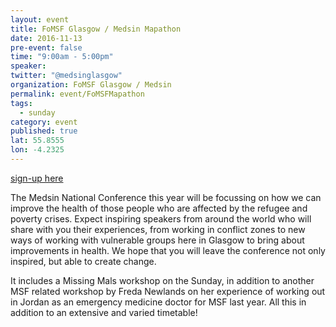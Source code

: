 ```yaml
---
layout: event
title: FoMSF Glasgow / Medsin Mapathon
date: 2016-11-13
pre-event: false
time: "9:00am - 5:00pm"
speaker: 
twitter: "@medsinglasgow"
organization: FoMSF Glasgow / Medsin
permalink: event/FoMSFMapathon
tags: 
  - sunday
category: event
published: true
lat: 55.8555
lon: -4.2325
---
```

[sign-up here](http://medsin.org/news-and-events/national-conferences/national-conference-2016/national-conference-2016-inspiring-change-glasgows-call-to-action/booking)

The Medsin National Conference this year will be focussing on how we can improve the health of those 
people who are affected by the refugee and poverty crises. Expect inspiring speakers from around the 
world who will share with you their experiences, from working in conflict zones to new ways of working 
with vulnerable groups here in Glasgow to bring about improvements in health. We hope that you will leave 
the conference not only inspired, but able to create change.

It includes a Missing Mals workshop on the Sunday, in addition to another MSF related workshop by Freda 
Newlands on her experience of working out in Jordan as an emergency medicine doctor for MSF last year. 
All this in addition to an extensive and varied timetable!


